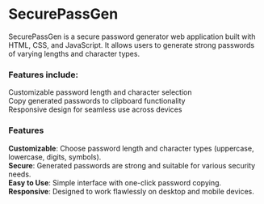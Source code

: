 <h1>SecurePassGen</h1>
SecurePassGen is a secure password generator web application built with HTML, CSS, and JavaScript. It allows users to generate strong passwords of varying lengths and character types.
<h3>Features include:</h3>
Customizable password length and character selection<br/>
Copy generated passwords to clipboard functionality<br/>
Responsive design for seamless use across devices<br/>
<h3>Features</h3>
<b>Customizable</b>: Choose password length and character types (uppercase, lowercase, digits, symbols).<br/>
<b>Secure</b>: Generated passwords are strong and suitable for various security needs.<br/>
<b>Easy to Use</b>: Simple interface with one-click password copying.<br/>
<b>Responsive</b>: Designed to work flawlessly on desktop and mobile devices.<br/>
